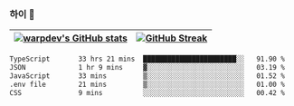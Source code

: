 
### 하이 👋
[![warpdev's GitHub stats](https://github-readme-stats.vercel.app/api?username=warpdev&show_icons=true&theme=vue-dark)](#) |[![GitHub Streak](https://github-readme-streak-stats.herokuapp.com/?user=warpdev&theme=dark)](#)
--- | --- |
<!--START_SECTION:waka-->

```txt
TypeScript       33 hrs 21 mins  ███████████████████████░░   91.90 %
JSON             1 hr 9 mins     ▓░░░░░░░░░░░░░░░░░░░░░░░░   03.19 %
JavaScript       33 mins         ▒░░░░░░░░░░░░░░░░░░░░░░░░   01.52 %
.env file        21 mins         ▒░░░░░░░░░░░░░░░░░░░░░░░░   01.00 %
CSS              9 mins          ░░░░░░░░░░░░░░░░░░░░░░░░░   00.42 %
```

<!--END_SECTION:waka-->

<!--
**warpdev/warpdev** is a ✨ _special_ ✨ repository because its `README.md` (this file) appears on your GitHub profile.

Here are some ideas to get you started:

- 🔭 I’m currently working on ...
- 🌱 I’m currently learning ...
- 👯 I’m looking to collaborate on ...
- 🤔 I’m looking for help with ...
- 💬 Ask me about ...
- 📫 How to reach me: ...
- 😄 Pronouns: ...
- ⚡ Fun fact: ...
-->
